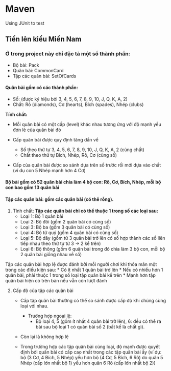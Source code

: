 ﻿# Maven
Using JUnit to test

## Tiến lên kiểu Miền Nam
### Ở trong project này chỉ đặc tả một số thành phần:
 * Bộ bài: Pack
 * Quân bài: CommonCard
 * Tập các quân bài: SetOfCards

#### Quân bài gồm có các thành phần:
 * Số: (được ký hiệu bởi 3, 4, 5, 6, 7, 8, 9, 10, J, Q, K, A, 2)
 * Chất: Rô (diamonds), Cơ (hearts), Bích (spades), Nhép (clubs)

**Tính chất:**
 * Mỗi quân bài có một cấp (level) khác nhau tương ứng với độ mạnh yếu đơn lẻ của quân bài đó

 * Cấp quân bài được quy định tăng dần về
    * Số theo thứ tự 3, 4, 5, 6, 7, 8, 9, 10, J, Q, K, A, 2 (cùng chất)
    * Chất theo thứ tự Bích, Nhép, Rô, Cơ (cùng số)

 * Cấp của quân bài được so sánh dựa trên số trước rồi mới dựa vào chất (ví dụ con 5 Nhép mạnh hơn 4 Cơ)

#### Bộ bài gồm có 52 quân bài chia làm 4 bộ con: Rô, Cơ, Bích, Nhép, mỗi bộ con bao gồm 13 quân bài

#### Tập các quân bài: gồm các quân bài (có thể rỗng).
 1. Tính chất:
   **Tập các quân bài chỉ có thể thuộc 1 trong số các loại sau:**
    * Loại 1: Bộ 1 quân bài
    * Loại 2: Bộ đôi (gồm 2 quân bài có cùng số)
    * Loại 3: Bộ ba (gồm 3 quân bài có cùng số)
    * Loại 4: Bộ tứ quý (gồm 4 quân bài có cùng số)
    * Loại 5: Bộ dây (gồm từ 3 quân bài trở lên có số hợp thành các số liên tiếp nhau theo thứ tự từ 3 -> 2 kể trên)
    * Loại 6: Bộ thông (gồm 6 quân bài trong đó chia làm 3 bộ con, mỗi bộ 2 quân bài giống nhau về số)
   
   Tập các quân bài hợp lệ được đánh bởi mỗi người chơi khi thỏa mãn một trong các điều kiện sau:
    * Có ít nhất 1 quân bài trở lên
    * Nếu có nhiều hơn 1 quân bài, phải thuộc 1 trong số loại tập quân bài kể trên
    * Mạnh hơn tập quân bài hiện có trên bàn nếu vẫn còn lượt đánh

 2. Cấp độ của tập các quân bài
    * Cấp tập quân bài thường có thể so sánh được cấp độ khi chúng cùng loại với nhau.
      * Trường hợp ngoại lệ:
        * Bộ loại 4, 5 (gồm ít nhất 4 quân bài trở lên), 6: đều có thể ra bài sau bộ loại 1 có quân bài số 2 (bất kể là chất gì).
	* Còn lại là không hợp lệ

    * Trong trường hợp các tập quân bài cùng loại, độ mạnh được quyết định bởi quân bài có cấp cao nhất trong các tập quân bài ấy
    (ví dụ: bộ (3 Cơ, 4 Bích, 5 Nhép) yếu hơn bộ (4 Cơ, 5 Bích, 6 Rô) do quân 5 Nhép (cấp lớn nhất bộ 1) yếu hơn quân 6 Rô (cấp lớn nhất bộ 2))
